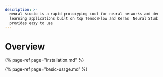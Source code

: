 ```yaml
---
description: >-
  Neural Studio is a rapid prototyping tool for neural networks and deep
  learning applications built on top TensorFlow and Keras. Neural Studio
  provides easy to use
---
```


# Overview

{% page-ref page="installation.md" %}

{% page-ref page="basic-usage.md" %}





